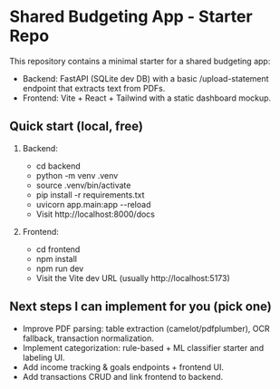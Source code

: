 # Shared Budgeting App - Starter Repo

This repository contains a minimal starter for a shared budgeting app:
- Backend: FastAPI (SQLite dev DB) with a basic /upload-statement endpoint that extracts text from PDFs.
- Frontend: Vite + React + Tailwind with a static dashboard mockup.

## Quick start (local, free)
1. Backend:
   - cd backend
   - python -m venv .venv
   - source .venv/bin/activate
   - pip install -r requirements.txt
   - uvicorn app.main:app --reload
   - Visit http://localhost:8000/docs

2. Frontend:
   - cd frontend
   - npm install
   - npm run dev
   - Visit the Vite dev URL (usually http://localhost:5173)

## Next steps I can implement for you (pick one)
- Improve PDF parsing: table extraction (camelot/pdfplumber), OCR fallback, transaction normalization.
- Implement categorization: rule-based + ML classifier starter and labeling UI.
- Add income tracking & goals endpoints + frontend UI.
- Add transactions CRUD and link frontend to backend.
